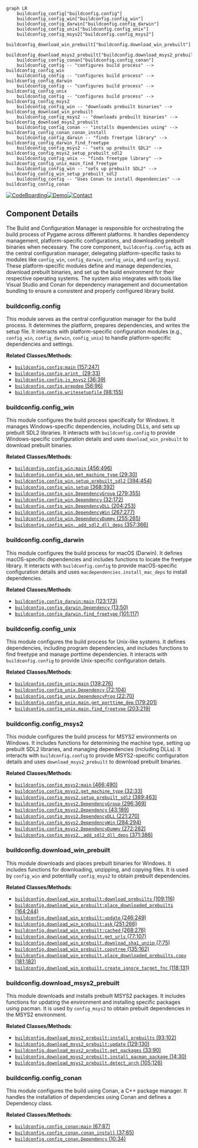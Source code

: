 ```mermaid
graph LR
    buildconfig_config["buildconfig.config"]
    buildconfig_config_win["buildconfig.config_win"]
    buildconfig_config_darwin["buildconfig.config_darwin"]
    buildconfig_config_unix["buildconfig.config_unix"]
    buildconfig_config_msys2["buildconfig.config_msys2"]
    buildconfig_download_win_prebuilt["buildconfig.download_win_prebuilt"]
    buildconfig_download_msys2_prebuilt["buildconfig.download_msys2_prebuilt"]
    buildconfig_config_conan["buildconfig.config_conan"]
    buildconfig_config -- "configures build process" --> buildconfig_config_win
    buildconfig_config -- "configures build process" --> buildconfig_config_darwin
    buildconfig_config -- "configures build process" --> buildconfig_config_unix
    buildconfig_config -- "configures build process" --> buildconfig_config_msys2
    buildconfig_config_win -- "downloads prebuilt binaries" --> buildconfig_download_win_prebuilt
    buildconfig_config_msys2 -- "downloads prebuilt binaries" --> buildconfig_download_msys2_prebuilt
    buildconfig_config_conan -- "installs dependencies using" --> buildconfig_config_conan_conan_install
    buildconfig_config_darwin -- "finds freetype library" --> buildconfig_config_darwin_find_freetype
    buildconfig_config_msys2 -- "sets up prebuilt SDL2" --> buildconfig_config_msys2_setup_prebuilt_sdl2
    buildconfig_config_unix -- "finds freetype library" --> buildconfig_config_unix_main_find_freetype
    buildconfig_config_win -- "sets up prebuilt SDL2" --> buildconfig_config_win_setup_prebuilt_sdl2
    buildconfig_config -- "Uses Conan to install dependencies" --> buildconfig_config_conan
```
[![CodeBoarding](https://img.shields.io/badge/Generated%20by-CodeBoarding-9cf?style=flat-square)](https://github.com/CodeBoarding/GeneratedOnBoardings)[![Demo](https://img.shields.io/badge/Try%20our-Demo-blue?style=flat-square)](https://www.codeboarding.org/demo)[![Contact](https://img.shields.io/badge/Contact%20us%20-%20codeboarding@gmail.com-lightgrey?style=flat-square)](mailto:codeboarding@gmail.com)

## Component Details

The Build and Configuration Manager is responsible for orchestrating the build process of Pygame across different platforms. It handles dependency management, platform-specific configurations, and downloading prebuilt binaries when necessary. The core component, `buildconfig.config`, acts as the central configuration manager, delegating platform-specific tasks to modules like `config_win`, `config_darwin`, `config_unix`, and `config_msys2`. These platform-specific modules define and manage dependencies, download prebuilt binaries, and set up the build environment for their respective operating systems. The system also integrates with tools like Visual Studio and Conan for dependency management and documentation bundling to ensure a consistent and properly configured library build.

### buildconfig.config
This module serves as the central configuration manager for the build process. It determines the platform, prepares dependencies, and writes the setup file. It interacts with platform-specific configuration modules (e.g., `config_win`, `config_darwin`, `config_unix`) to handle platform-specific dependencies and settings.


**Related Classes/Methods**:

- <a href="https://github.com/pygame/pygame/blob/master/buildconfig/config.py#L157-L247" target="_blank" rel="noopener noreferrer">`buildconfig.config:main` (157:247)</a>
- <a href="https://github.com/pygame/pygame/blob/master/buildconfig/config.py#L29-L33" target="_blank" rel="noopener noreferrer">`buildconfig.config.print_` (29:33)</a>
- <a href="https://github.com/pygame/pygame/blob/master/buildconfig/config.py#L36-L39" target="_blank" rel="noopener noreferrer">`buildconfig.config.is_msys2` (36:39)</a>
- <a href="https://github.com/pygame/pygame/blob/master/buildconfig/config.py#L56-L96" target="_blank" rel="noopener noreferrer">`buildconfig.config.prepdep` (56:96)</a>
- <a href="https://github.com/pygame/pygame/blob/master/buildconfig/config.py#L98-L155" target="_blank" rel="noopener noreferrer">`buildconfig.config.writesetupfile` (98:155)</a>


### buildconfig.config_win
This module configures the build process specifically for Windows. It manages Windows-specific dependencies, including DLLs, and sets up prebuilt SDL2 libraries. It interacts with `buildconfig.config` to provide Windows-specific configuration details and uses `download_win_prebuilt` to download prebuilt binaries.


**Related Classes/Methods**:

- <a href="https://github.com/pygame/pygame/blob/master/buildconfig/config_win.py#L456-L496" target="_blank" rel="noopener noreferrer">`buildconfig.config_win:main` (456:496)</a>
- <a href="https://github.com/pygame/pygame/blob/master/buildconfig/config_win.py#L29-L30" target="_blank" rel="noopener noreferrer">`buildconfig.config_win.get_machine_type` (29:30)</a>
- <a href="https://github.com/pygame/pygame/blob/master/buildconfig/config_win.py#L394-L454" target="_blank" rel="noopener noreferrer">`buildconfig.config_win.setup_prebuilt_sdl2` (394:454)</a>
- <a href="https://github.com/pygame/pygame/blob/master/buildconfig/config_win.py#L368-L392" target="_blank" rel="noopener noreferrer">`buildconfig.config_win.setup` (368:392)</a>
- <a href="https://github.com/pygame/pygame/blob/master/buildconfig/config_win.py#L279-L355" target="_blank" rel="noopener noreferrer">`buildconfig.config_win.DependencyGroup` (279:355)</a>
- <a href="https://github.com/pygame/pygame/blob/master/buildconfig/config_win.py#L32-L172" target="_blank" rel="noopener noreferrer">`buildconfig.config_win.Dependency` (32:172)</a>
- <a href="https://github.com/pygame/pygame/blob/master/buildconfig/config_win.py#L204-L253" target="_blank" rel="noopener noreferrer">`buildconfig.config_win.DependencyDLL` (204:253)</a>
- <a href="https://github.com/pygame/pygame/blob/master/buildconfig/config_win.py#L267-L277" target="_blank" rel="noopener noreferrer">`buildconfig.config_win.DependencyWin` (267:277)</a>
- <a href="https://github.com/pygame/pygame/blob/master/buildconfig/config_win.py#L255-L265" target="_blank" rel="noopener noreferrer">`buildconfig.config_win.DependencyDummy` (255:265)</a>
- <a href="https://github.com/pygame/pygame/blob/master/buildconfig/config_win.py#L357-L366" target="_blank" rel="noopener noreferrer">`buildconfig.config_win._add_sdl2_dll_deps` (357:366)</a>


### buildconfig.config_darwin
This module configures the build process for macOS (Darwin). It defines macOS-specific dependencies and includes functions to locate the freetype library. It interacts with `buildconfig.config` to provide macOS-specific configuration details and uses `macdependencies.install_mac_deps` to install dependencies.


**Related Classes/Methods**:

- <a href="https://github.com/pygame/pygame/blob/master/buildconfig/config_darwin.py#L123-L173" target="_blank" rel="noopener noreferrer">`buildconfig.config_darwin:main` (123:173)</a>
- <a href="https://github.com/pygame/pygame/blob/master/buildconfig/config_darwin.py#L13-L50" target="_blank" rel="noopener noreferrer">`buildconfig.config_darwin.Dependency` (13:50)</a>
- <a href="https://github.com/pygame/pygame/blob/master/buildconfig/config_darwin.py#L101-L117" target="_blank" rel="noopener noreferrer">`buildconfig.config_darwin.find_freetype` (101:117)</a>


### buildconfig.config_unix
This module configures the build process for Unix-like systems. It defines dependencies, including program dependencies, and includes functions to find freetype and manage porttime dependencies. It interacts with `buildconfig.config` to provide Unix-specific configuration details.


**Related Classes/Methods**:

- <a href="https://github.com/pygame/pygame/blob/master/buildconfig/config_unix.py#L139-L276" target="_blank" rel="noopener noreferrer">`buildconfig.config_unix:main` (139:276)</a>
- <a href="https://github.com/pygame/pygame/blob/master/buildconfig/config_unix.py#L72-L104" target="_blank" rel="noopener noreferrer">`buildconfig.config_unix.Dependency` (72:104)</a>
- <a href="https://github.com/pygame/pygame/blob/master/buildconfig/config_unix.py#L22-L70" target="_blank" rel="noopener noreferrer">`buildconfig.config_unix.DependencyProg` (22:70)</a>
- <a href="https://github.com/pygame/pygame/blob/master/buildconfig/config_unix.py#L179-L201" target="_blank" rel="noopener noreferrer">`buildconfig.config_unix.main.get_porttime_dep` (179:201)</a>
- <a href="https://github.com/pygame/pygame/blob/master/buildconfig/config_unix.py#L203-L219" target="_blank" rel="noopener noreferrer">`buildconfig.config_unix.main.find_freetype` (203:219)</a>


### buildconfig.config_msys2
This module configures the build process for MSYS2 environments on Windows. It includes functions for determining the machine type, setting up prebuilt SDL2 libraries, and managing dependencies (including DLLs). It interacts with `buildconfig.config` to provide MSYS2-specific configuration details and uses `download_msys2_prebuilt` to download prebuilt binaries.


**Related Classes/Methods**:

- <a href="https://github.com/pygame/pygame/blob/master/buildconfig/config_msys2.py#L466-L490" target="_blank" rel="noopener noreferrer">`buildconfig.config_msys2:main` (466:490)</a>
- <a href="https://github.com/pygame/pygame/blob/master/buildconfig/config_msys2.py#L32-L33" target="_blank" rel="noopener noreferrer">`buildconfig.config_msys2.get_machine_type` (32:33)</a>
- <a href="https://github.com/pygame/pygame/blob/master/buildconfig/config_msys2.py#L389-L463" target="_blank" rel="noopener noreferrer">`buildconfig.config_msys2.setup_prebuilt_sdl2` (389:463)</a>
- <a href="https://github.com/pygame/pygame/blob/master/buildconfig/config_msys2.py#L296-L369" target="_blank" rel="noopener noreferrer">`buildconfig.config_msys2.DependencyGroup` (296:369)</a>
- <a href="https://github.com/pygame/pygame/blob/master/buildconfig/config_msys2.py#L43-L189" target="_blank" rel="noopener noreferrer">`buildconfig.config_msys2.Dependency` (43:189)</a>
- <a href="https://github.com/pygame/pygame/blob/master/buildconfig/config_msys2.py#L221-L270" target="_blank" rel="noopener noreferrer">`buildconfig.config_msys2.DependencyDLL` (221:270)</a>
- <a href="https://github.com/pygame/pygame/blob/master/buildconfig/config_msys2.py#L284-L294" target="_blank" rel="noopener noreferrer">`buildconfig.config_msys2.DependencyWin` (284:294)</a>
- <a href="https://github.com/pygame/pygame/blob/master/buildconfig/config_msys2.py#L272-L282" target="_blank" rel="noopener noreferrer">`buildconfig.config_msys2.DependencyDummy` (272:282)</a>
- <a href="https://github.com/pygame/pygame/blob/master/buildconfig/config_msys2.py#L371-L386" target="_blank" rel="noopener noreferrer">`buildconfig.config_msys2._add_sdl2_dll_deps` (371:386)</a>


### buildconfig.download_win_prebuilt
This module downloads and places prebuilt binaries for Windows. It includes functions for downloading, unzipping, and copying files. It is used by `config_win` and potentially `config_msys2` to obtain prebuilt dependencies.


**Related Classes/Methods**:

- <a href="https://github.com/pygame/pygame/blob/master/buildconfig/download_win_prebuilt.py#L109-L116" target="_blank" rel="noopener noreferrer">`buildconfig.download_win_prebuilt:download_prebuilts` (109:116)</a>
- <a href="https://github.com/pygame/pygame/blob/master/buildconfig/download_win_prebuilt.py#L164-L244" target="_blank" rel="noopener noreferrer">`buildconfig.download_win_prebuilt:place_downloaded_prebuilts` (164:244)</a>
- <a href="https://github.com/pygame/pygame/blob/master/buildconfig/download_win_prebuilt.py#L246-L249" target="_blank" rel="noopener noreferrer">`buildconfig.download_win_prebuilt:update` (246:249)</a>
- <a href="https://github.com/pygame/pygame/blob/master/buildconfig/download_win_prebuilt.py#L251-L266" target="_blank" rel="noopener noreferrer">`buildconfig.download_win_prebuilt:ask` (251:266)</a>
- <a href="https://github.com/pygame/pygame/blob/master/buildconfig/download_win_prebuilt.py#L268-L276" target="_blank" rel="noopener noreferrer">`buildconfig.download_win_prebuilt:cached` (268:276)</a>
- <a href="https://github.com/pygame/pygame/blob/master/buildconfig/download_win_prebuilt.py#L77-L107" target="_blank" rel="noopener noreferrer">`buildconfig.download_win_prebuilt.get_urls` (77:107)</a>
- <a href="https://github.com/pygame/pygame/blob/master/buildconfig/download_win_prebuilt.py#L7-L75" target="_blank" rel="noopener noreferrer">`buildconfig.download_win_prebuilt.download_sha1_unzip` (7:75)</a>
- <a href="https://github.com/pygame/pygame/blob/master/buildconfig/download_win_prebuilt.py#L135-L162" target="_blank" rel="noopener noreferrer">`buildconfig.download_win_prebuilt.copytree` (135:162)</a>
- <a href="https://github.com/pygame/pygame/blob/master/buildconfig/download_win_prebuilt.py#L181-L182" target="_blank" rel="noopener noreferrer">`buildconfig.download_win_prebuilt.place_downloaded_prebuilts.copy` (181:182)</a>
- <a href="https://github.com/pygame/pygame/blob/master/buildconfig/download_win_prebuilt.py#L118-L131" target="_blank" rel="noopener noreferrer">`buildconfig.download_win_prebuilt.create_ignore_target_fnc` (118:131)</a>


### buildconfig.download_msys2_prebuilt
This module downloads and installs prebuilt MSYS2 packages. It includes functions for updating the environment and installing specific packages using pacman. It is used by `config_msys2` to obtain prebuilt dependencies in the MSYS2 environment.


**Related Classes/Methods**:

- <a href="https://github.com/pygame/pygame/blob/master/buildconfig/download_msys2_prebuilt.py#L93-L102" target="_blank" rel="noopener noreferrer">`buildconfig.download_msys2_prebuilt:install_prebuilts` (93:102)</a>
- <a href="https://github.com/pygame/pygame/blob/master/buildconfig/download_msys2_prebuilt.py#L129-L130" target="_blank" rel="noopener noreferrer">`buildconfig.download_msys2_prebuilt:update` (129:130)</a>
- <a href="https://github.com/pygame/pygame/blob/master/buildconfig/download_msys2_prebuilt.py#L33-L90" target="_blank" rel="noopener noreferrer">`buildconfig.download_msys2_prebuilt.get_packages` (33:90)</a>
- <a href="https://github.com/pygame/pygame/blob/master/buildconfig/download_msys2_prebuilt.py#L14-L30" target="_blank" rel="noopener noreferrer">`buildconfig.download_msys2_prebuilt.install_pacman_package` (14:30)</a>
- <a href="https://github.com/pygame/pygame/blob/master/buildconfig/download_msys2_prebuilt.py#L105-L126" target="_blank" rel="noopener noreferrer">`buildconfig.download_msys2_prebuilt.detect_arch` (105:126)</a>


### buildconfig.config_conan
This module configures the build using Conan, a C++ package manager. It handles the installation of dependencies using Conan and defines a Dependency class.


**Related Classes/Methods**:

- <a href="https://github.com/pygame/pygame/blob/master/buildconfig/config_conan.py#L67-L87" target="_blank" rel="noopener noreferrer">`buildconfig.config_conan:main` (67:87)</a>
- <a href="https://github.com/pygame/pygame/blob/master/buildconfig/config_conan.py#L37-L65" target="_blank" rel="noopener noreferrer">`buildconfig.config_conan.conan_install` (37:65)</a>
- <a href="https://github.com/pygame/pygame/blob/master/buildconfig/config_conan.py#L10-L34" target="_blank" rel="noopener noreferrer">`buildconfig.config_conan.Dependency` (10:34)</a>